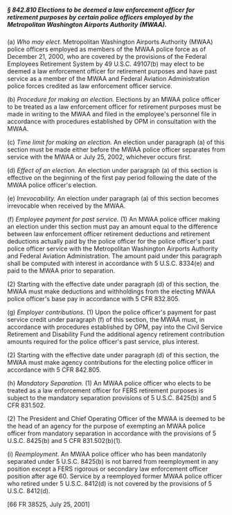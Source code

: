 ##### § 842.810 Elections to be deemed a law enforcement officer for retirement purposes by certain police officers employed by the Metropolitan Washington Airports Authority (MWAA). #####

(a) *Who may elect.* Metropolitan Washington Airports Authority (MWAA) police officers employed as members of the MWAA police force as of December 21, 2000, who are covered by the provisions of the Federal Employees Retirement System by 49 U.S.C. 49107(b) may elect to be deemed a law enforcement officer for retirement purposes and have past service as a member of the MWAA and Federal Aviation Administration police forces credited as law enforcement officer service.

(b) *Procedure for making an election.* Elections by an MWAA police officer to be treated as a law enforcement officer for retirement purposes must be made in writing to the MWAA and filed in the employee's personnel file in accordance with procedures established by OPM in consultation with the MWAA.

(c) *Time limit for making an election.* An election under paragraph (a) of this section must be made either before the MWAA police officer separates from service with the MWAA or July 25, 2002, whichever occurs first.

(d) *Effect of an election.* An election under paragraph (a) of this section is effective on the beginning of the first pay period following the date of the MWAA police officer's election.

(e) *Irrevocability.* An election under paragraph (a) of this section becomes irrevocable when received by the MWAA.

(f) *Employee payment for past service.* (1) An MWAA police officer making an election under this section must pay an amount equal to the difference between law enforcement officer retirement deductions and retirement deductions actually paid by the police officer for the police officer's past police officer service with the Metropolitan Washington Airports Authority and Federal Aviation Administration. The amount paid under this paragraph shall be computed with interest in accordance with 5 U.S.C. 8334(e) and paid to the MWAA prior to separation.

(2) Starting with the effective date under paragraph (d) of this section, the MWAA must make deductions and withholdings from the electing MWAA police officer's base pay in accordance with 5 CFR 832.805.

(g) *Employer contributions.* (1) Upon the police officer's payment for past service credit under paragraph (f) of this section, the MWAA must, in accordance with procedures established by OPM, pay into the Civil Service Retirement and Disability Fund the additional agency retirement contribution amounts required for the police officer's past service, plus interest.

(2) Starting with the effective date under paragraph (d) of this section, the MWAA must make agency contributions for the electing police officer in accordance with 5 CFR 842.805.

(h) *Mandatory Separation.* (1) An MWAA police officer who elects to be treated as a law enforcement officer for FERS retirement purposes is subject to the mandatory separation provisions of 5 U.S.C. 8425(b) and 5 CFR 831.502.

(2) The President and Chief Operating Officer of the MWAA is deemed to be the head of an agency for the purpose of exempting an MWAA police officer from mandatory separation in accordance with the provisions of 5 U.S.C. 8425(b) and 5 CFR 831.502(b)(1).

(i) *Reemployment.* An MWAA police officer who has been mandatorily separated under 5 U.S.C. 8425(b) is not barred from reemployment in any position except a FERS rigorous or secondary law enforcement officer position after age 60. Service by a reemployed former MWAA police officer who retired under 5 U.S.C. 8412(d) is not covered by the provisions of 5 U.S.C. 8412(d).

[66 FR 38525, July 25, 2001]